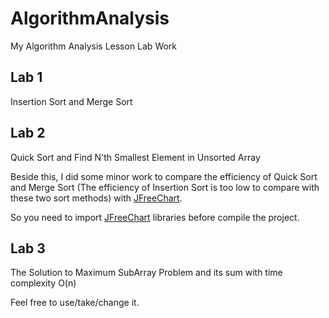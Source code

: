 # AlgorithmAnalysis
My Algorithm Analysis Lesson Lab Work


## Lab 1
Insertion Sort and Merge Sort


## Lab 2
Quick Sort and Find N'th Smallest Element in Unsorted Array


Beside this, I did some minor work to compare the efficiency of Quick Sort and Merge Sort (The efficiency of Insertion Sort is too low to compare with these two sort methods)
 with [JFreeChart](https://github.com/jfree/jfreechart).

So you need to import [JFreeChart](https://github.com/jfree/jfreechart) libraries before compile the project.




## Lab 3
The Solution to Maximum SubArray Problem and its sum with time complexity O(n)




Feel free to use/take/change it.

